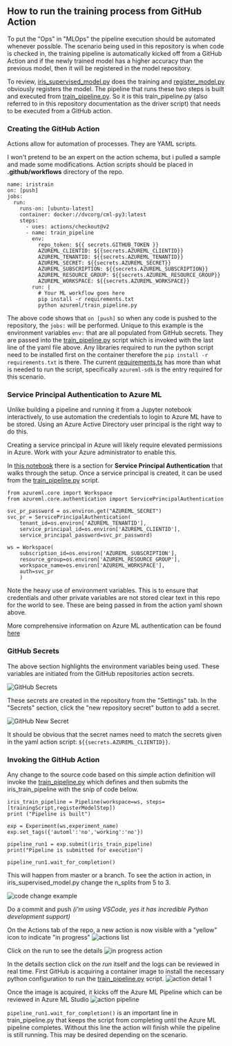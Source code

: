 ## How to run the training process from GitHub Action
To put the "Ops" in "MLOps" the pipeline execution should be automated whenever possible. The scenario being used in this repository is when code is checked in, the training pipeline is automatically kicked off from a GitHub Action and if the newly trained model has a higher accuracy than the previous model, then it will be registered in the model repository. 

To review, [iris_supervised_model.py](/azureml/iris_supervised_model.py) does the training and [register_model.py](/azureml/register_model.py) obviously registers the model. The pipeline that runs these two steps is built and executed from [train_pipeline.py](/azureml/train_pipeline.py). So it is this train_pipeline.py (also referred to in this repository documentation as the driver script) that needs to be executed from a GitHub action.

### Creating the GitHub Action
Actions allow for automation of processes. They are YAML scripts. 

I won't pretend to be an expert on the action schema, but i pulled a sample and made some modifications. Action scripts should be placed in **.github/workflows** directory of the repo. 

```
name: iristrain
on: [push]
jobs:
  run:
    runs-on: [ubuntu-latest]
    container: docker://dvcorg/cml-py3:latest
    steps:
      - uses: actions/checkout@v2
      - name: train_pipeline
        env:
          repo_token: ${{ secrets.GITHUB_TOKEN }}
          AZUREML_CLIENTID: ${{secrets.AZUREML_CLIENTID}}
          AZUREML_TENANTID: ${{secrets.AZUREML_TENANTID}}
          AZUREML_SECRET: ${{secrets.AZUREML_SECRET}}
          AZUREML_SUBSCRIPTION: ${{secrets.AZUREML_SUBSCRIPTION}}
          AZUREML_RESOURCE_GROUP: ${{secrets.AZUREML_RESOURCE_GROUP}}
          AZUREML_WORKSPACE: ${{secrets.AZUREML_WORKSPACE}}
        run: |
          # Your ML workflow goes here
          pip install -r requirements.txt
          python azureml/train_pipeline.py
```

The above code shows that `on [push]` so when any code is pushed to the repository, the `jobs:` will be performed. Unique to this example is the environment variables `env:` that are all populated from GitHub secrets. They are passed into the [train_pipeline.py](/azureml/train_pipeline.py) script which is invoked with the last line of the yaml file above. Any libraries required to run the python script need to be installed first on the container therefore the `pip install -r requirements.txt` is there. The current [requirements.tx](requirements.txt) has more than what is needed to run the script, specifically `azureml-sdk` is the entry required for this scenario.

### Service Principal Authentication to Azure ML
Unlike building a pipeline and running it from a Jupyter notebook interactively, to use automation the credentials to login to Azure ML have to be stored. Using an Azure Active Directory user principal is the right way to do this. 

Creating a service principal in Azure will likely require elevated permissions in Azure. Work with your Azure administrator to enable this. 

In [this notebook](https://github.com/Azure/MachineLearningNotebooks/blob/master/how-to-use-azureml/manage-azureml-service/authentication-in-azureml/authentication-in-azureml.ipynb) there is a section for **Service Principal Authentication** that walks through the setup. Once a service principal is created, it can be used from the [train_pipeline.py](/azureml/train_pipeline.py) script.

```
from azureml.core import Workspace
from azureml.core.authentication import ServicePrincipalAuthentication

svc_pr_password = os.environ.get("AZUREML_SECRET")
svc_pr = ServicePrincipalAuthentication(
    tenant_id=os.environ['AZUREML_TENANTID'],
    service_principal_id=os.environ['AZUREML_CLIENTID'],
    service_principal_password=svc_pr_password)

ws = Workspace(
    subscription_id=os.environ['AZUREML_SUBSCRIPTION'],
    resource_group=os.environ['AZUREML_RESOURCE_GROUP'],
    workspace_name=os.environ['AZUREML_WORKSPACE'],
    auth=svc_pr
    )
```

Note the heavy use of environment variables. This is to ensure that credentials and other private variables are not stored clear text in this repo for the world to see. These are being passed in from the action yaml shown above. 

More comprehensive information on Azure ML authentication can be found [here](https://docs.microsoft.com/en-us/azure/machine-learning/how-to-setup-authentication#set-up-service-principal-authentication)


### GitHub Secrets
The above section highlights the environment variables being used. These variables are initiated from the GitHub repositories action secrets. 

![GitHub Secrets](/docs/images/github_secrets_image.PNG)

These secrets are created in the repository from the "Settings" tab. In the "Secrets" section, click the "new repository secret" button to add a secret.

![GitHub New Secret](/docs/images/github_add_secret.PNG)

It should be obvious that the secret names need to match the secrets given in the yaml action script: `${{secrets.AZUREML_CLIENTID}}`. 

### Invoking the GitHub Action
Any change to the source code based on this simple action definition will invoke the [train_pipeline.py](/azureml/train_pipeline.py) which defines and then submits the iris_train_pipeline with the snip of code below.

```
iris_train_pipeline = Pipeline(workspace=ws, steps=[trainingScript,registerModelStep])
print ("Pipeline is built")

exp = Experiment(ws,experiment_name)
exp.set_tags({'automl':'no','working':'no'})

pipeline_run1 = exp.submit(iris_train_pipeline)
print("Pipeline is submitted for execution")

pipeline_run1.wait_for_completion()
```

This will happen from master or a branch. To see the action in action, in iris_supervised_model.py change the n_splits from 5 to 3.

![code change example](/docs/images/test_action_nsplits_image.PNG)

Do a commit and push *(i'm using VSCode, yes it has incredible Python development support)*

On the Actions tab of the repo, a new action is now visible with a "yellow" icon to indicate "in progress"
![actions list](/docs/images/all_action_workflows_image.PNG)

Click on the run to see the details
![in progress action](/docs/images/action_workflow_inprogress_image.PNG)

In the details section click on the *run* itself and the logs can be reviewed in real time. First GitHub is acquiring a container image to install the necessary python configuration to run the [train_pipeline.py](/azureml/train_pipeline.py) script.
![action detail 1](/docs/images/action_run_detail_1_image.PNG)

Once the image is acquired, it kicks off the Azure ML Pipeline which can be reviewed in Azure ML Studio
![action pipeline](/docs/images/action_kicks_off_pipeline_image.PNG)

`pipeline_run1.wait_for_completion()` is an important line in train_pipeline.py that keeps the script from completing until the Azure ML pipeline completes. Without this line the action will finish while the pipeline is still running. This may be desired depending on the scenario.



